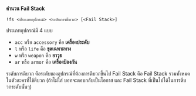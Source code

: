 **คำนวน Fail Stack**

```
!fs <ประเภทอุปกรณ์> <ระดับการตีบวก> [<Fail Stack>]
```

ประเภทอุปกรณ์มี 4 แบบ
- `acc` หรือ `accessory` คือ **เครื่องประดับ**
- `l` หรือ `life` คือ **ชุดเฉพาะทาง**
- `w` หรือ `weapon` คือ **อาวุธ**
- `ar` หรือ `armor` คือ **เครื่องป้องกัน**

ระดับการตีบวก คือระดับของอุปกรณ์ที่ต้องการตีบวกขึ้นไป
Fail Stack คือ Fail Stack รวมทั้งหมดในตัวละครที่ใช้ตีบวก (ถ้าไม่ใส่ บอทจะตอบกลับเป็นโอกาส และ Fail Stack ที่เป็นไปได้ในการตีบวกระดับนั้นๆ)